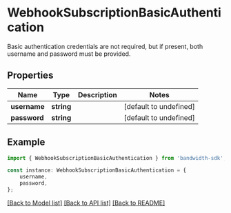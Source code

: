 # WebhookSubscriptionBasicAuthentication

Basic authentication credentials are not required, but if present, both username and password must be provided.

## Properties

Name | Type | Description | Notes
------------ | ------------- | ------------- | -------------
**username** | **string** |  | [default to undefined]
**password** | **string** |  | [default to undefined]

## Example

```typescript
import { WebhookSubscriptionBasicAuthentication } from 'bandwidth-sdk';

const instance: WebhookSubscriptionBasicAuthentication = {
    username,
    password,
};
```

[[Back to Model list]](../README.md#documentation-for-models) [[Back to API list]](../README.md#documentation-for-api-endpoints) [[Back to README]](../README.md)
